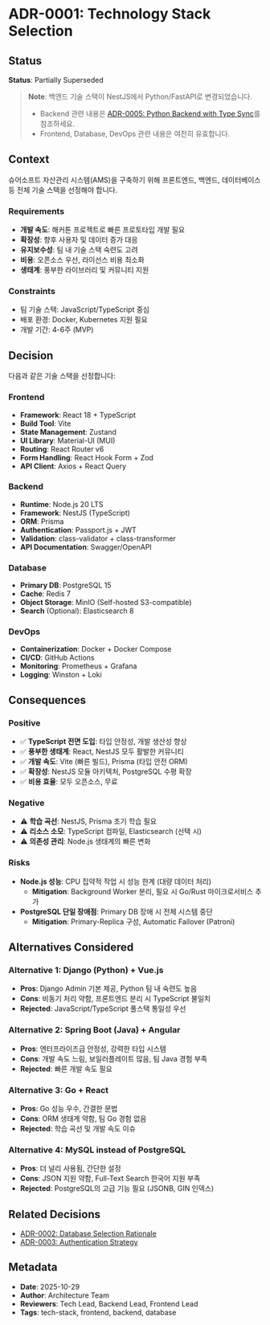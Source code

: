 # ADR-0001: Technology Stack Selection

## Status
**Status**: Partially Superseded

> **Note**: 백엔드 기술 스택이 NestJS에서 Python/FastAPI로 변경되었습니다.
> - Backend 관련 내용은 [ADR-0005: Python Backend with Type Sync](./0005-python-backend-with-type-sync.md)를 참조하세요.
> - Frontend, Database, DevOps 관련 내용은 여전히 유효합니다.

## Context

슈어소프트 자산관리 시스템(AMS)을 구축하기 위해 프론트엔드, 백엔드, 데이터베이스 등 전체 기술 스택을 선정해야 합니다.

### Requirements
- **개발 속도**: 해커톤 프로젝트로 빠른 프로토타입 개발 필요
- **확장성**: 향후 사용자 및 데이터 증가 대응
- **유지보수성**: 팀 내 기술 스택 숙련도 고려
- **비용**: 오픈소스 우선, 라이선스 비용 최소화
- **생태계**: 풍부한 라이브러리 및 커뮤니티 지원

### Constraints
- 팀 기술 스택: JavaScript/TypeScript 중심
- 배포 환경: Docker, Kubernetes 지원 필요
- 개발 기간: 4-6주 (MVP)

## Decision

다음과 같은 기술 스택을 선정합니다:

### Frontend
- **Framework**: React 18 + TypeScript
- **Build Tool**: Vite
- **State Management**: Zustand
- **UI Library**: Material-UI (MUI)
- **Routing**: React Router v6
- **Form Handling**: React Hook Form + Zod
- **API Client**: Axios + React Query

### Backend
- **Runtime**: Node.js 20 LTS
- **Framework**: NestJS (TypeScript)
- **ORM**: Prisma
- **Authentication**: Passport.js + JWT
- **Validation**: class-validator + class-transformer
- **API Documentation**: Swagger/OpenAPI

### Database
- **Primary DB**: PostgreSQL 15
- **Cache**: Redis 7
- **Object Storage**: MinIO (Self-hosted S3-compatible)
- **Search** (Optional): Elasticsearch 8

### DevOps
- **Containerization**: Docker + Docker Compose
- **CI/CD**: GitHub Actions
- **Monitoring**: Prometheus + Grafana
- **Logging**: Winston + Loki

## Consequences

### Positive
- ✅ **TypeScript 전면 도입**: 타입 안정성, 개발 생산성 향상
- ✅ **풍부한 생태계**: React, NestJS 모두 활발한 커뮤니티
- ✅ **개발 속도**: Vite (빠른 빌드), Prisma (타입 안전 ORM)
- ✅ **확장성**: NestJS 모듈 아키텍처, PostgreSQL 수평 확장
- ✅ **비용 효율**: 모두 오픈소스, 무료

### Negative
- ⚠️ **학습 곡선**: NestJS, Prisma 초기 학습 필요
- ⚠️ **리소스 소모**: TypeScript 컴파일, Elasticsearch (선택 시)
- ⚠️ **의존성 관리**: Node.js 생태계의 빠른 변화

### Risks
- **Node.js 성능**: CPU 집약적 작업 시 성능 한계 (대량 데이터 처리)
  - **Mitigation**: Background Worker 분리, 필요 시 Go/Rust 마이크로서비스 추가
- **PostgreSQL 단일 장애점**: Primary DB 장애 시 전체 시스템 중단
  - **Mitigation**: Primary-Replica 구성, Automatic Failover (Patroni)

## Alternatives Considered

### Alternative 1: Django (Python) + Vue.js
- **Pros**: Django Admin 기본 제공, Python 팀 내 숙련도 높음
- **Cons**: 비동기 처리 약함, 프론트엔드 분리 시 TypeScript 불일치
- **Rejected**: JavaScript/TypeScript 풀스택 통일성 우선

### Alternative 2: Spring Boot (Java) + Angular
- **Pros**: 엔터프라이즈급 안정성, 강력한 타입 시스템
- **Cons**: 개발 속도 느림, 보일러플레이트 많음, 팀 Java 경험 부족
- **Rejected**: 빠른 개발 속도 필요

### Alternative 3: Go + React
- **Pros**: Go 성능 우수, 간결한 문법
- **Cons**: ORM 생태계 약함, 팀 Go 경험 없음
- **Rejected**: 학습 곡선 및 개발 속도 이슈

### Alternative 4: MySQL instead of PostgreSQL
- **Pros**: 더 널리 사용됨, 간단한 설정
- **Cons**: JSON 지원 약함, Full-Text Search 한국어 지원 부족
- **Rejected**: PostgreSQL의 고급 기능 필요 (JSONB, GIN 인덱스)

## Related Decisions
- [ADR-0002: Database Selection Rationale](./0002-database-selection.md)
- [ADR-0003: Authentication Strategy](./0003-authentication-strategy.md)

## Metadata
- **Date**: 2025-10-29
- **Author**: Architecture Team
- **Reviewers**: Tech Lead, Backend Lead, Frontend Lead
- **Tags**: tech-stack, frontend, backend, database
